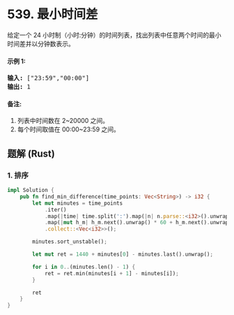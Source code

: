 # 539. 最小时间差
给定一个 24 小时制（小时:分钟）的时间列表，找出列表中任意两个时间的最小时间差并以分钟数表示。

#### 示例 1:
<pre>
<strong>输入:</strong> ["23:59","00:00"]
<strong>输出:</strong> 1
</pre>

#### 备注:
1. 列表中时间数在 2~20000 之间。
2. 每个时间取值在 00:00~23:59 之间。

## 题解 (Rust)

### 1. 排序
```Rust
impl Solution {
    pub fn find_min_difference(time_points: Vec<String>) -> i32 {
        let mut minutes = time_points
            .iter()
            .map(|time| time.split(':').map(|n| n.parse::<i32>().unwrap()))
            .map(|mut h_m| h_m.next().unwrap() * 60 + h_m.next().unwrap())
            .collect::<Vec<i32>>();

        minutes.sort_unstable();

        let mut ret = 1440 + minutes[0] - minutes.last().unwrap();

        for i in 0..(minutes.len() - 1) {
            ret = ret.min(minutes[i + 1] - minutes[i]);
        }

        ret
    }
}
```
